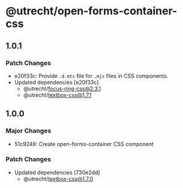# @utrecht/open-forms-container-css

## 1.0.1

### Patch Changes

- e20f33c: Provide `.d.mts` file for `.mjs` files in CSS components.
- Updated dependencies [e20f33c]
  - @utrecht/focus-ring-css@2.3.1
  - @utrecht/textbox-css@1.7.1

## 1.0.0

### Major Changes

- 51c9249: Create open-forms-container CSS component

### Patch Changes

- Updated dependencies [730e2dd]
  - @utrecht/textbox-css@1.7.0
